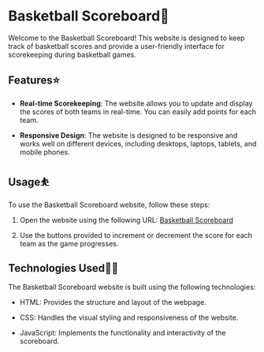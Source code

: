# Basketball Scoreboard🏀

Welcome to the Basketball Scoreboard! This website is designed to keep track of basketball scores and provide a user-friendly interface for scorekeeping during basketball games.

## Features⭐

- **Real-time Scorekeeping**: The website allows you to update and display the scores of both teams in real-time. You can easily add points for each team.
  
- **Responsive Design**: The website is designed to be responsive and works well on different devices, including desktops, laptops, tablets, and mobile phones.

## Usage⛹️

To use the Basketball Scoreboard website, follow these steps:

1. Open the website using the following URL: [Basketball Scoreboard](https://aladdin-elshamy.github.io/Basketball-Scoreboard/)

2. Use the buttons provided to increment or decrement the score for each team as the game progresses.

## Technologies Used👨‍💻

The Basketball Scoreboard website is built using the following technologies:

- HTML: Provides the structure and layout of the webpage.

- CSS: Handles the visual styling and responsiveness of the website.

- JavaScript: Implements the functionality and interactivity of the scoreboard.
